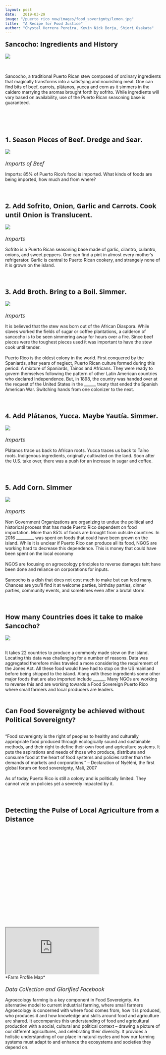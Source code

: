 ```yaml
---
layout: post
date:   2019-03-29
image: "/puerto_rico_now/images/food_soverignty/lemon.jpg"
title:  "A Recipe for Food Justice"
author: "Chystal Herrera Pereira, Kevin Nick Borja, Shiori Osakata"
---
```

<span style="font-family:'Open Sans', sans-serif; font-size:16pt;"><b>Sancocho: Ingredients and History</b></span>
<br><br>
<image src="/puerto_rico_now/images/food_soverignty/Sancocho White.png">
	<br><br><br>
	<p>
	Sancocho, a traditional Puerto Rican stew composed of ordinary ingredients that magically transforms into a satisfying and nourishing meal. One can find bits of beef, carrots, plátanos, yucca and corn as it simmers in the caldero marrying the aromas brought forth by sofrito. While ingredients will vary based on availability, use of the Puerto Rican seasoning base is guaranteed. </p><br><br><br><br>

<span style="font-family:'Open Sans', sans-serif; font-size:16pt;"><b>1. Season Pieces of Beef. Dredge and Sear. </b></span>
<br><br>
<img src="/puerto_rico_now/images/food_soverignty/03 CUMULATIVE.png"><br><br>
<span style="font-family:'Open Sans', sans-serif; font-size:14pt;"><i>Imports of Beef</i></span><br>
<p>Imports: 85% of Puerto Rico’s food is imported. What kinds of foods are being imported, how much and from where? </p><br><br>

<span style="font-family:'Open Sans', sans-serif; font-size:16pt;"><b>2. Add Sofrito, Onion, Garlic and Carrots. Cook until Onion is Translucent. </b></span>
<br><br>
<img src="/puerto_rico_now/images/food_soverignty/02 CUMULATIVE.png"><br><br>
<span style="font-family:'Open Sans', sans-serif; font-size:14pt;"><i>Imports</i></span><br>
<p>Sofrito is a Puerto Rican seasoning base made of garlic, cilantro, culantro, onions, and sweet peppers. One can find a pint in almost every mother’s refrigerator. Garlic is central to Puerto Rican cookery, and strangely none of it is grown on the island.</p><br><br>

<span style="font-family:'Open Sans', sans-serif; font-size:16pt;"><b>3. Add Broth. Bring to a Boil. Simmer. </b></span>
<br><br>
<img src="/puerto_rico_now/images/food_soverignty/01 CUMULATIVE.png"><br><br>
<span style="font-family:'Open Sans', sans-serif; font-size:14pt;"><i>Imports</i></span><br>
<p>It is believed that the stew was born out of the African Diaspora. While slaves worked the fields of sugar or coffee plantations, a calderon of sancocho is to be seen simmering away for hours over a fire. Since beef pieces were the toughest pieces used it was important to have the stew cook until tender. <br><br>Puerto Rico is the oldest colony in the world. First conquered by the Spaniards, after years of neglect, Puerto Rican culture formed during this period. A mixture of Spaniards, Taínos and Africans. They were ready to govern themselves following the pattern of other Latin American countries who declared Independence. But, in 1898, the country was handed over at the request of the United States in the ______ treaty that ended the Spanish American War. Switching hands from one colonizer to the next. </p><br><br>

<span style="font-family:'Open Sans', sans-serif; font-size:16pt;"><b>4. Add Plátanos, Yucca. Maybe Yautía. Simmer. </b></span>
<br><br>
<img src="/puerto_rico_now/images/food_soverignty/05 CUMULATIVE.png"><br><br>
<span style="font-family:'Open Sans', sans-serif; font-size:14pt;"><i>Imports</i></span><br>
<p>Plátanos trace us back to African roots. Yucca traces us back to Taíno roots. Indigenous ingredients, originally cultivated on the land. Soon after the U.S. take over, there was a push for an increase in sugar and coffee.</p><br><br>

<span style="font-family:'Open Sans', sans-serif; font-size:16pt;"><b>5. Add Corn. Simmer</b></span>
<br><br>
<img src="/puerto_rico_now/images/food_soverignty/04 CUMULATIVE.png"><br><br>
<span style="font-family:'Open Sans', sans-serif; font-size:14pt;"><i>Imports</i></span><br>
<p>Non Government Organizations are organizing to undue the political and historical process that has made Puerto Rico dependent on food importation. More than 85% of foods are brought from outside countries. In 2016 _________ was spent on foods that could have been grown on the island. While it is unclear if Puerto Rico can produce all its food, NGOS are working hard to decrease this dependence. This is money that could have been spent on the local economy<br><br>NGOS are focusing on agroecology principles to reverse damages taht have been done and reliance on corporations for inputs.<br><br>Sancocho is a dish that does not cost much to make but can feed many. Chances are you’ll find it at welcome parties, birthday parties, dinner parties, community events, and sometimes even after a brutal storm.</p><br><br>

<span style="font-family:'Open Sans', sans-serif; font-size:16pt;"><b>How many Countries does it take to make Sancocho?</b></span>
<br><br>
<img src="/puerto_rico_now/images/food_soverignty/Imports-GIF.gif"><br><br>
<p>It takes 22 countries to produce a commonly made stew on the island. Locating this data was challenging for a number of reasons. Data was aggregated therefore miles traveled a more considering the requirement of the Jones Act. All these food would have had to stop on the US mainland before being shipped to the island. Along with these ingredients some other major foods that are also imported include ______. Many NGOs are working to reverse this and are working towards a Food Sovereign Puerto Rico where small farmers and local producers are leaders.</p><br>

<span style="font-family:'Open Sans', sans-serif; font-size:16pt;"><b>Can Food Sovereignty be achieved without Political Sovereignty?
</b></span><br><br>
<p>“Food sovereignty is the right of peoples to healthy and culturally appropriate food produced through ecologically sound and sustainable methods, and their right to define their own food and agriculture systems. It puts the aspirations and needs of those who produce, distribute and consume food at the heart of food systems and policies rather than the demands of markets and corporations.” – Declaration of Nyéléni, the first global forum on food sovereignty, Mali, 2007<br><br>As of today Puerto Rico is still a colony and is politically limited. They cannot vote on policies yet a severely impacted by it. </p><br><br>

<span style="font-family:'Open Sans', sans-serif; font-size:16pt;"><b>Detecting the Pulse of Local Agriculture from a Distance</b></span><br><br>
<div style="padding:60% 0 0 0;position:relative;"><iframe src="https://shioriosa.github.io/farmmap_4/"></iframe></div>*Farm Profile Map*<br><br>
<span style="font-family:'Open Sans', sans-serif; font-size:14pt;"><i>Data Collection and Glorified Facebook</i></span><br>
<p>Agroecology farming is a key component in Food Sovereignty. An alternative model to current industrial farming, where small farmers Agroecology is concerned with where food comes from, how it is produced, who produces it and how knowledge and skills around food and agriculture are shared. It accompanies this understanding of food and agricultural production with a social, cultural and political context – drawing a picture of our different agricultures, and celebrating their diversity. It provides a holistic understanding of our place in natural cycles and how our farming systems must adapt to and enhance the ecosystems and societies they depend on.</p>
<br><br>



